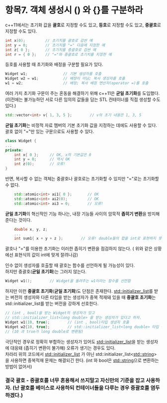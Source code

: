# 항목7. 객체 생성시 () 와 {}를 구분하라

c++11에서는 초기화 값을 **괄호**로 지정할 수도 있고, **등호**로 지정할 수도 있고, **중괄호**로 지정할 수도 있다.

```cpp
int x(0);         // 초기치를 괄호로 감싼 예
int y = 0;        // 초기치를 "=" 다음에 지정한 예
int z{ 0 };       // 초기치를 중괄호로 감싼 예
int r = { 0 };    // "="와 중괄호로 초기치를 지정한 예
```

등호를 사용할 때 초기화와 배정을 구분할 필요가 있다.

```cpp
Widget w1;                // 기본 생성자를 호출
Widget w2 = w1;           // 배정이 아님; 복사 생성자를 호출
w1 = w2;                  // 배정; 복사 배정 연산자(operator =)를 호출
```

여러 가지 초기화 구문이 주는 혼동을 해결하기 위해 c++11은 **균일 초기화**를 도입했다. (이전에는 불가능하던 서로 다른 임의의 값들을 담는 STL 컨테이너를 직접 생성할 수도 있다.)

```cpp
std::vector<int> v{ 1, 3, 5 };        // v의 초기 내용은 1, 3, 5
```

**균일 초기화**는 비정적 자료 멤버의 기본 초기화 값을 지정하는 데에도 사용할 수 있다. 괄호 없이 "="만 있는 구문으로도 사용할 수 있다.

```cpp
class Widget {
...
private:
    int x{ 0 };		// OK, x의 기본값은 0
    int y = 0;		// 역시 OK
    int z(0);		// 오류!
}
```

반면, 복사할 수 없는 객체는 중괄호나 괄호로는 초기화할 수 있지만 "="로는 초기화할 수 없다.

```cpp
    std::atomic<int> ai1{ 0 };       // OK
    std::atomic<int> ai2(0);         // OK
    std::atomic<int> ai3 = 0;        // 오류!
```

**균일 초기화**의 혁신적인 기능 하나는, 내장 기능들 사이의 암묵적 **좁히기 변환**을 방지해 준다는 것이다.

```cpp
    double x, y, z;
    ...
    int sum1{ x + y + z };        // 오류! double들의 합을 int로 표현하지 못할 수 있음
```

괄호나 "="를 이용한 초기화는 이러한 좁히기 변환을 점검하지 않는다. ( 위와 같은 상황에선 표현식의 값이 int에 맞게 잘려나감)

인수 없이 생성자를 호출할 때 괄호는 함수를 선언하게 될 가능성이 있다.  
하지만 중괄호(**균일 초기화**)는 그러지 않는다.

```cpp
Widget w1();        // Widget을 돌려주는 w1이라는 함수를 선언함
```

하지만 이런 **중괄호 초기화**(**균일 초기화**)도 단점은 존재한다. <std::initializer_list>를 받는 버전의 생성자와 다른 타입을 받는 생성자가 중복 적재돼 있을 때 **중괄호 초기화**는 std::initializer_list를 받는 버전을 강하게 선호한다.

```cpp
// (int , bool)을 받는 Widget의 생성자가 있고 
// std::initializer_list<long double> 을 받는 생성자가 있다고 하자.
Widget w1(10, true);		// (int , bool)타입 생성자 호출
Widget w2{10, true};		// std::initializer_list<long double> 타입 생성자 호 
// (10 과 true가 long double로 변환됨)
```

극단적인 경우로 정확히 부합하는 생성자가 있어도 <std::initializer_list>을 받는 생성자에 대응돼 (좁히기 변환이 불가해) 오류가 생기는 경우도 있다.  
차라리 위의 코드에서 <std::initializer_list> 가 아닌 std::initializer_list<<std::string>> 을 사용하면 중복적재 문제는 해결되긴 한다. (int 와 bool은 <std::string>으로 변환하는 방법이 없어서)

### 결국 괄호 - 중괄호를 너무 혼용해서 쓰지말고 자신만의 기준을 잡고 사용하자. (난 괄호를 베이스로 사용하되 컨테이너들을 다루는 경우 중괄호를 염두하겠다.)
